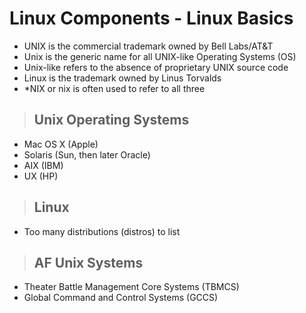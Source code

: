 # Linux Components - Linux Basics

- UNIX is the commercial trademark owned by Bell Labs/AT&T
- Unix is the generic name for all UNIX-like Operating Systems (OS)
- Unix-like refers to the absence of proprietary UNIX source code 
- Linux is the trademark owned by Linus Torvalds
- *NIX or nix is often used to refer to all three 

> ## **Unix Operating Systems**
- Mac OS X (Apple)
- Solaris (Sun, then later Oracle)
- AIX (IBM) 
- UX (HP)

> ## **Linux**
- Too many distributions (distros) to list

> ## **AF Unix Systems**
- Theater Battle Management Core Systems (TBMCS)
- Global Command and Control Systems (GCCS)
